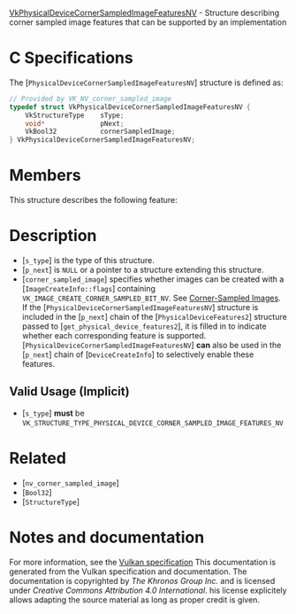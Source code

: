 [VkPhysicalDeviceCornerSampledImageFeaturesNV](https://www.khronos.org/registry/vulkan/specs/1.3-extensions/man/html/VkPhysicalDeviceCornerSampledImageFeaturesNV.html) - Structure describing corner sampled image features that can be supported by an implementation

# C Specifications
The [`PhysicalDeviceCornerSampledImageFeaturesNV`] structure is defined
as:
```c
// Provided by VK_NV_corner_sampled_image
typedef struct VkPhysicalDeviceCornerSampledImageFeaturesNV {
    VkStructureType    sType;
    void*              pNext;
    VkBool32           cornerSampledImage;
} VkPhysicalDeviceCornerSampledImageFeaturesNV;
```

# Members
This structure describes the following feature:

# Description
- [`s_type`] is the type of this structure.
- [`p_next`] is `NULL` or a pointer to a structure extending this structure.
- [`corner_sampled_image`] specifies whether images can be created with a [`ImageCreateInfo::flags`] containing `VK_IMAGE_CREATE_CORNER_SAMPLED_BIT_NV`. See [Corner-Sampled Images](https://www.khronos.org/registry/vulkan/specs/1.3-extensions/html/vkspec.html#resources-images-corner-sampled).
If the [`PhysicalDeviceCornerSampledImageFeaturesNV`] structure is included in the [`p_next`] chain of the
[`PhysicalDeviceFeatures2`] structure passed to
[`get_physical_device_features2`], it is filled in to indicate whether each
corresponding feature is supported.
[`PhysicalDeviceCornerSampledImageFeaturesNV`] **can**  also be used in the [`p_next`] chain of
[`DeviceCreateInfo`] to selectively enable these features.
## Valid Usage (Implicit)
-  [`s_type`] **must**  be `VK_STRUCTURE_TYPE_PHYSICAL_DEVICE_CORNER_SAMPLED_IMAGE_FEATURES_NV`

# Related
- [`nv_corner_sampled_image`]
- [`Bool32`]
- [`StructureType`]

# Notes and documentation
For more information, see the [Vulkan specification](https://www.khronos.org/registry/vulkan/specs/1.3-extensions/html/vkspec.html)
This documentation is generated from the Vulkan specification and documentation.
The documentation is copyrighted by *The Khronos Group Inc.* and is licensed under *Creative Commons Attribution 4.0 International*.
his license explicitely allows adapting the source material as long as proper credit is given.
        